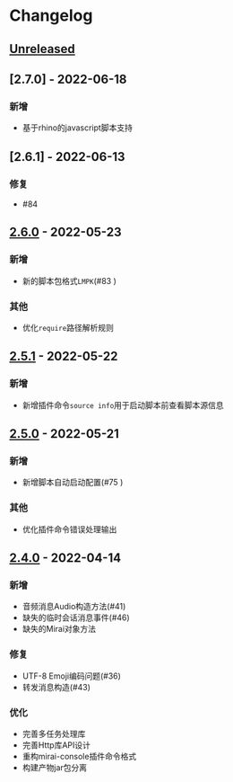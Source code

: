 # Changelog

## [Unreleased]

## [2.7.0] - 2022-06-18

### 新增

- 基于rhino的javascript脚本支持

## [2.6.1] - 2022-06-13

### 修复

- #84

## [2.6.0] - 2022-05-23

### 新增

- 新的脚本包格式`LMPK`(#83 )

### 其他

- 优化`require`路径解析规则

## [2.5.1] - 2022-05-22

### 新增

- 新增插件命令`source info`用于启动脚本前查看脚本源信息

## [2.5.0] - 2022-05-21

### 新增

- 新增脚本自动启动配置(#75 )

### 其他

- 优化插件命令错误处理输出

## [2.4.0] - 2022-04-14

### 新增

- 音频消息Audio构造方法(#41)
- 缺失的临时会话消息事件(#46)
- 缺失的Mirai对象方法

### 修复

- UTF-8 Emoji编码问题(#36)
- 转发消息构造(#43)

### 优化

- 完善多任务处理库
- 完善Http库API设计
- 重构mirai-console插件命令格式
- 构建产物jar包分离

[Unreleased]: https://github.com/only52607/lua-mirai/compare/2.6.0...HEAD

[2.6.0]: https://github.com/only52607/lua-mirai/compare/2.5.1...2.6.0

[2.5.1]: https://github.com/only52607/lua-mirai/compare/2.5.0...2.5.1

[2.5.0]: https://github.com/only52607/lua-mirai/compare/2.4.0...2.5.0

[2.4.0]: https://github.com/only52607/lua-mirai/compare/2.3.0...2.4.0